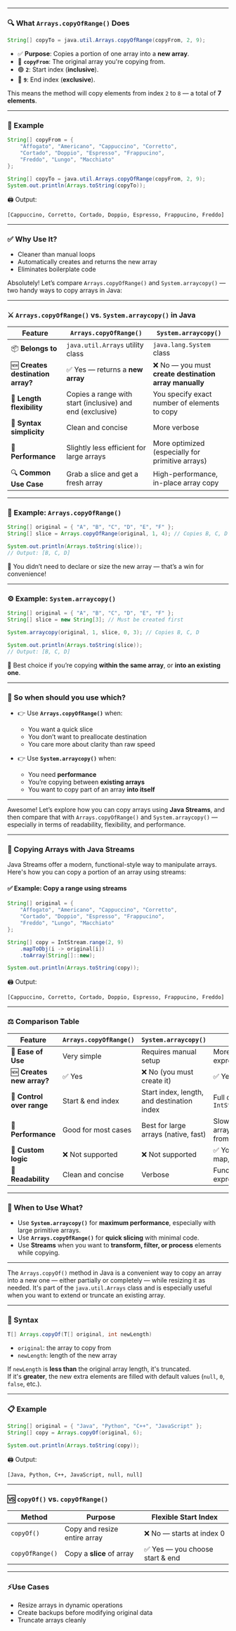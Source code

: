 
---

### 🔍 What `Arrays.copyOfRange()` Does

```java
String[] copyTo = java.util.Arrays.copyOfRange(copyFrom, 2, 9);
```

- ✅ **Purpose**: Copies a portion of one array into a **new array**.
- 📌 **`copyFrom`**: The original array you're copying from.
- 🟢 **`2`**: Start index (**inclusive**).
- 🔴 **`9`**: End index (**exclusive**).

This means the method will copy elements from index `2` to `8` — a total of **7 elements**.

---

### 🧠 Example

```java
String[] copyFrom = {
    "Affogato", "Americano", "Cappuccino", "Corretto",
    "Cortado", "Doppio", "Espresso", "Frappucino",
    "Freddo", "Lungo", "Macchiato"
};

String[] copyTo = java.util.Arrays.copyOfRange(copyFrom, 2, 9);
System.out.println(Arrays.toString(copyTo));
```

🖨️ Output:
```
[Cappuccino, Corretto, Cortado, Doppio, Espresso, Frappucino, Freddo]
```

---

### ✅ Why Use It?

- Cleaner than manual loops
- Automatically creates and returns the new array
- Eliminates boilerplate code

Absolutely! Let’s compare `Arrays.copyOfRange()` and `System.arraycopy()` — two handy ways to copy arrays in Java:

---

### ⚔️ `Arrays.copyOfRange()` vs. `System.arraycopy()` in Java

| Feature                         | `Arrays.copyOfRange()`                            | `System.arraycopy()`                                |
|----------------------------------|----------------------------------------------------|------------------------------------------------------|
| 📦 **Belongs to**              | `java.util.Arrays` utility class                  | `java.lang.System` class                            |
| 🆕 **Creates destination array?** | ✅ Yes — returns a **new array**                   | ❌ No — you must **create destination array manually** |
| 📐 **Length flexibility**        | Copies a range with start (inclusive) and end (exclusive) | You specify exact number of elements to copy         |
| 🧾 **Syntax simplicity**        | Clean and concise                                 | More verbose                                         |
| 🚀 **Performance**              | Slightly less efficient for large arrays          | More optimized (especially for primitive arrays)     |
| 🔍 **Common Use Case**          | Grab a slice and get a fresh array                | High-performance, in-place array copy                |

---

### 🧪 Example: `Arrays.copyOfRange()`

```java
String[] original = { "A", "B", "C", "D", "E", "F" };
String[] slice = Arrays.copyOfRange(original, 1, 4); // Copies B, C, D

System.out.println(Arrays.toString(slice));
// Output: [B, C, D]
```

🔹 You didn’t need to declare or size the new array — that’s a win for convenience!

---

### ⚙️ Example: `System.arraycopy()`

```java
String[] original = { "A", "B", "C", "D", "E", "F" };
String[] slice = new String[3]; // Must be created first

System.arraycopy(original, 1, slice, 0, 3); // Copies B, C, D

System.out.println(Arrays.toString(slice));
// Output: [B, C, D]
```

🔹 Best choice if you’re copying **within the same array**, or **into an existing one**.

---

### 🤔 So when should you use which?

- 👉 Use **`Arrays.copyOfRange()`** when:
  - You want a quick slice
  - You don’t want to preallocate destination
  - You care more about clarity than raw speed

- 👉 Use **`System.arraycopy()`** when:
  - You need **performance**
  - You’re copying between **existing arrays**
  - You want to copy part of an array **into itself**

---
Awesome! Let’s explore how you can copy arrays using **Java Streams**, and then compare that with `Arrays.copyOfRange()` and `System.arraycopy()` — especially in terms of readability, flexibility, and performance.

---

### 🌊 Copying Arrays with Java Streams

Java Streams offer a modern, functional-style way to manipulate arrays. Here's how you can copy a portion of an array using streams:

#### ✅ Example: Copy a range using streams
```java
String[] original = {
    "Affogato", "Americano", "Cappuccino", "Corretto",
    "Cortado", "Doppio", "Espresso", "Frappucino",
    "Freddo", "Lungo", "Macchiato"
};

String[] copy = IntStream.range(2, 9)
    .mapToObj(i -> original[i])
    .toArray(String[]::new);

System.out.println(Arrays.toString(copy));
```

🖨️ Output:
```
[Cappuccino, Corretto, Cortado, Doppio, Espresso, Frappucino, Freddo]
```

---

### ⚖️ Comparison Table

| Feature                        | `Arrays.copyOfRange()`                     | `System.arraycopy()`                          | `Streams`                                      |
|-------------------------------|--------------------------------------------|-----------------------------------------------|------------------------------------------------|
| 🧠 **Ease of Use**            | Very simple                                | Requires manual setup                         | More verbose but expressive                    |
| 🆕 **Creates new array?**     | ✅ Yes                                     | ❌ No (you must create it)                     | ✅ Yes                                          |
| 🎯 **Control over range**     | Start & end index                          | Start index, length, and destination index     | Full control via `IntStream.range()`           |
| 🚀 **Performance**            | Good for most cases                        | Best for large arrays (native, fast)          | Slower for large arrays (overhead from streams)|
| 🧪 **Custom logic**           | ❌ Not supported                            | ❌ Not supported                               | ✅ You can filter, map, etc.                    |
| 🧾 **Readability**            | Clean and concise                          | Verbose                                        | Functional and expressive                      |

---

### 🧠 When to Use What?

- Use **`System.arraycopy()`** for **maximum performance**, especially with large primitive arrays.
- Use **`Arrays.copyOfRange()`** for **quick slicing** with minimal code.
- Use **Streams** when you want to **transform, filter, or process** elements while copying.

---
The `Arrays.copyOf()` method in Java is a convenient way to copy an array into a new one — either partially or completely — while resizing it as needed. It's part of the `java.util.Arrays` class and is especially useful when you want to extend or truncate an existing array.

---

### 🧪 Syntax

```java
T[] Arrays.copyOf(T[] original, int newLength)
```

- `original`: the array to copy from
- `newLength`: length of the new array

If `newLength` is **less than** the original array length, it's truncated.  
If it's **greater**, the new extra elements are filled with default values (`null`, `0`, `false`, etc.).

---

### 📋 Example

```java
String[] original = { "Java", "Python", "C++", "JavaScript" };
String[] copy = Arrays.copyOf(original, 6);

System.out.println(Arrays.toString(copy));
```

🖨️ Output:
```
[Java, Python, C++, JavaScript, null, null]
```

---

### 🆚 `copyOf()` vs. `copyOfRange()`

| Method               | Purpose                             | Flexible Start Index |
|---------------------|--------------------------------------|----------------------|
| `copyOf()`          | Copy and resize entire array         | ❌ No — starts at index 0 |
| `copyOfRange()`     | Copy a **slice** of array            | ✅ Yes — you choose start & end |

---

### ⚡Use Cases

- Resize arrays in dynamic operations
- Create backups before modifying original data
- Truncate arrays cleanly